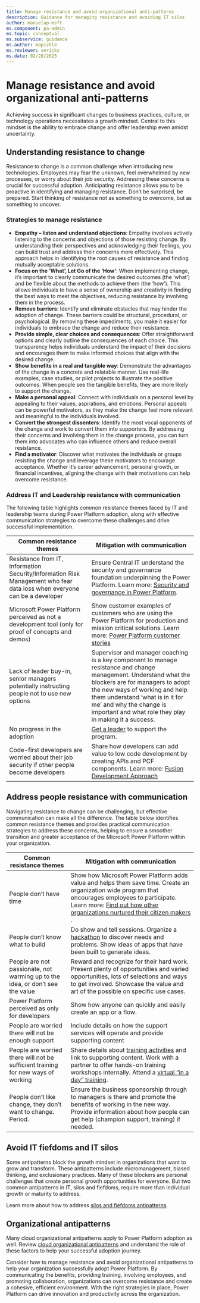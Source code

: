 ```yaml
---
title: Manage resistance and avoid organizational anti-patterns
description: Guidance for managing resistance and avoiding IT silos
author: manuelap-msft
ms.component: pa-admin
ms.topic: conceptual
ms.subservice: guidance
ms.author: mapichle
ms.reviewer: sericks
ms.date: 02/28/2025
---
```


# Manage resistance and avoid organizational anti-patterns

Achieving success in significant changes to business practices, culture, or technology operations necessitates a growth mindset. Central to this mindset is the ability to embrace change and offer leadership even amidst uncertainty.

## Understanding resistance to change

Resistance to change is a common challenge when introducing new technologies. Employees may fear the unknown, feel overwhelmed by new processes, or worry about their job security. Addressing these concerns is crucial for successful adoption. Anticipating resistance allows you to be proactive in identifying and managing resistance.​ Don’t be surprised, be prepared.​ Start thinking of resistance not as something to overcome, but as something to uncover.

### Strategies to manage resistance

- **Empathy – listen and understand objections**: Empathy involves actively listening to the concerns and objections of those resisting change. By understanding their perspectives and acknowledging their feelings, you can build trust and address their concerns more effectively. This approach helps in identifying the root causes of resistance and finding mutually acceptable solutions.
- **Focus on the ‘What’, Let Go of the ‘How’**: When implementing change, it’s important to clearly communicate the desired outcomes (the ‘what’) and be flexible about the methods to achieve them (the ‘how’). This allows individuals to have a sense of ownership and creativity in finding the best ways to meet the objectives, reducing resistance by involving them in the process.
- **Remove barriers**: Identify and eliminate obstacles that may hinder the adoption of change. These barriers could be structural, procedural, or psychological. By removing these impediments, you make it easier for individuals to embrace the change and reduce their resistance.
- **Provide simple, clear choices and consequences**: Offer straightforward options and clearly outline the consequences of each choice. This transparency helps individuals understand the impact of their decisions and encourages them to make informed choices that align with the desired change.
- **Show benefits in a real and tangible way**: Demonstrate the advantages of the change in a concrete and relatable manner. Use real-life examples, case studies, or pilot projects to illustrate the positive outcomes. When people see the tangible benefits, they are more likely to support the change.
- **Make a personal appeal**: Connect with individuals on a personal level by appealing to their values, aspirations, and emotions. Personal appeals can be powerful motivators, as they make the change feel more relevant and meaningful to the individuals involved.
- **Convert the strongest dissenters**: Identify the most vocal opponents of the change and work to convert them into supporters. By addressing their concerns and involving them in the change process, you can turn them into advocates who can influence others and reduce overall resistance.
- **Find a motivator**: Discover what motivates the individuals or groups resisting the change and leverage these motivators to encourage acceptance. Whether it’s career advancement, personal growth, or financial incentives, aligning the change with their motivations can help overcome resistance.

### Address IT and Leadership resistance with communication

The following table highlights common resistance themes faced by IT and leadership teams during Power Platform adoption, along with effective communication strategies to overcome these challenges and drive successful implementation.

| Common resistance themes | Mitigation with communication​ |
| --- | --- | 
| Resistance from IT, Information Security/Information Risk Management who fear data loss when everyone can be a developer | Ensure Central IT understand the security and governance foundation underpinning the Power Platform. Learn more: [Security and governance in Power Platform](/power-platform/admin/security). |
| Microsoft Power Platform perceived as not a development tool (only for proof of concepts and demos) | Show customer examples of customers who are using the Power Platform for production and mission critical solutions. Learn more: [Power Platform customer stories](/power-platform/blog/power-apps/power-platform-stories/) |
| Lack of leader buy-in, senior managers potentially instructing people ​not to use new options | Supervisor and manager coaching is a key component to manage resistance and change management. Understand what the blockers are for managers to adopt the new ways of working and help them understand ‘what is in it for me’ and why the change is important and what role they play in making it a success. |
| No progress in the adoption | [Get a leader](executive-sponsorship.md) to support the program. |
| Code-first developers are worried about their job security if other people become developers | Share how developers can add value to low code development by creating APIs and PCF components. Learn more: [Fusion Development Approach](/power-apps/guidance/fusion-dev-ebook/) |

## Address people resistance with communication​

Navigating resistance to change can be challenging, but effective communication can make all the difference. The table below identifies common resistance themes and provides practical communication strategies to address these concerns, helping to ensure a smoother transition and greater acceptance of the Microsoft Power Platform within your organization.

| Common resistance themes​ | Mitigation with communication​
| --- | --- | 
| People don’t have time​ | Show how Microsoft Power Platform adds value and helps them save time. Create an organization wide program that encourages employees to participate. Learn more: [Find out how other organizations nurtured their citizen makers​](power-platform/blog/power-apps/power-platform-stories#maker-persona). |
| People don’t know what to build​ | Do show and tell sessions. Organize a [hackathon](hackathons.md) to discover needs and problems. Show ideas of apps that have been built to generate ideas.  |
| People are not passionate, not warming up to the idea, or don’t see the value​ |Reward and recognize for their hard work. Present plenty of opportunities and varied opportunities, lots of selections and ways to get involved. Showcase the value and art of the possible on specific use cases.​|
| Power Platform perceived as only for developers​ | Show how anyone can quickly and easily create an app or a flow.  |
| People are worried there will not be enough support ​| Include details on how the support services will operate and provide supporting content​ |
| People are worried there will not be sufficient training for new ways of working​ | Share details about [training activities](training-strategy.md) and link to supporting content. Work with a partner to offer hands-on training workshops internally. Attend a [virtual “in a day” training](/power-platform/instructor-led-training).​ |
| People don’t like change, they don’t want to change. Period.​ | Ensure the business sponsorship through to managers is there and promote the benefits of working in the new way. Provide information about how people can get help (champion support, training) if needed. ​|

## Avoid IT fiefdoms and IT silos

Some antipatterns block the growth mindset in organizations that want to grow and transform. These antipatterns include micromanagement, biased thinking, and exclusionary practices. Many of these blockers are personal challenges that create personal growth opportunities for everyone. But two common antipatterns in IT, silos and fiefdoms, require more than individual growth or maturity to address.

Learn more about how to address [silos and fiefdoms antipatterns](/azure/cloud-adoption-framework/organize/fiefdoms-silos).

## Organizational antipatterns

Many cloud organizational antipatterns apply to Power Platform adoption as well. Review [cloud organizational antipatterns](/azure/cloud-adoption-framework/antipatterns/organize-antipatterns) and understand the role of these factors to help your successful adoption journey.

Consider how to manage resistance and avoid organizational antipatterns to help your organization successfully adopt Power Platform. By communicating the benefits, providing training, involving employees, and promoting collaboration, organizations can overcome resistance and create a cohesive, efficient environment. With the right strategies in place, Power Platform can drive innovation and productivity across the organization.
